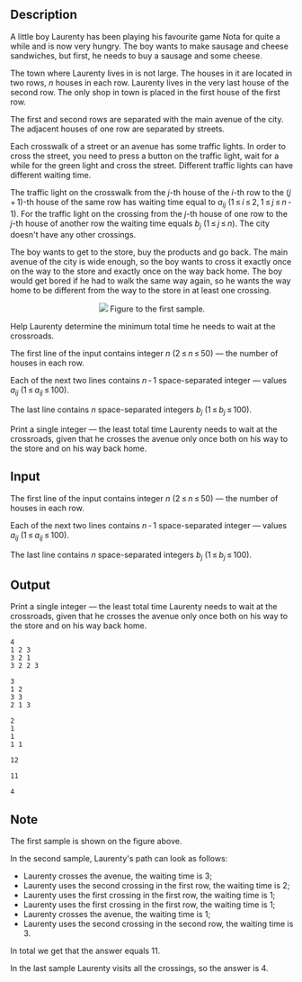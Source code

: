 ## Description

<div><p>A little boy Laurenty has been playing his favourite game <span class="tex-font-style-tt">Nota</span> for quite a while and is now very hungry. The boy wants to make sausage and cheese sandwiches, but first, he needs to buy a sausage and some cheese.</p><p>The town where Laurenty lives in is not large. The houses in it are located in two rows, <span class="tex-span"><i>n</i></span> houses in each row. Laurenty lives in the very last house of the second row. The only shop in town is placed in the first house of the first row.</p><p>The first and second rows are separated with the main avenue of the city. The adjacent houses of one row are separated by streets.</p><p>Each crosswalk of a street or an avenue has some traffic lights. In order to cross the street, you need to press a button on the traffic light, wait for a while for the green light and cross the street. Different traffic lights can have different waiting time.</p><p>The traffic light on the crosswalk from the <span class="tex-span"><i>j</i></span>-th house of the <span class="tex-span"><i>i</i></span>-th row to the <span class="tex-span">(<i>j</i> + 1)</span>-th house of the same row has waiting time equal to <span class="tex-span"><i>a</i><sub class="lower-index"><i>ij</i></sub></span> (<span class="tex-span">1 ≤ <i>i</i> ≤ 2, 1 ≤ <i>j</i> ≤ <i>n</i> - 1</span>). For the traffic light on the crossing from the <span class="tex-span"><i>j</i></span>-th house of one row to the <span class="tex-span"><i>j</i></span>-th house of another row the waiting time equals <span class="tex-span"><i>b</i><sub class="lower-index"><i>j</i></sub></span> (<span class="tex-span">1 ≤ <i>j</i> ≤ <i>n</i></span>). The city doesn't have any other crossings.</p><p>The boy wants to get to the store, buy the products and go back. The main avenue of the city is wide enough, so the boy wants to cross it <span class="tex-font-style-bf">exactly once</span> on the way to the store and <span class="tex-font-style-bf">exactly once</span> on the way back home. The boy would get bored if he had to walk the same way again, so he wants the way home to be different from the way to the store in at least one crossing.</p><center> <img class="tex-graphics" src="file://ZVjKDCLJ.png" style="max-width: 100.0%;max-height: 100.0%;">   <span class="tex-font-size-small">Figure to the first sample.</span> </center><p>Help Laurenty determine the minimum total time he needs to wait at the crossroads.</p></div><div class="input-specification"><p>The first line of the input contains integer <span class="tex-span"><i>n</i></span> (<span class="tex-span">2 ≤ <i>n</i> ≤ 50</span>) — the number of houses in each row. </p><p>Each of the next two lines contains <span class="tex-span"><i>n</i> - 1</span> space-separated integer — values <span class="tex-span"><i>a</i><sub class="lower-index"><i>ij</i></sub></span> (<span class="tex-span">1 ≤ <i>a</i><sub class="lower-index"><i>ij</i></sub> ≤ 100</span>). </p><p>The last line contains <span class="tex-span"><i>n</i></span> space-separated integers <span class="tex-span"><i>b</i><sub class="lower-index"><i>j</i></sub></span> (<span class="tex-span">1 ≤ <i>b</i><sub class="lower-index"><i>j</i></sub> ≤ 100</span>).</p></div><div class="output-specification"><p>Print a single integer — the least total time Laurenty needs to wait at the crossroads, given that he crosses the avenue only once both on his way to the store and on his way back home.</p></div>

## Input

<p>The first line of the input contains integer <span class="tex-span"><i>n</i></span> (<span class="tex-span">2 ≤ <i>n</i> ≤ 50</span>) — the number of houses in each row. </p><p>Each of the next two lines contains <span class="tex-span"><i>n</i> - 1</span> space-separated integer — values <span class="tex-span"><i>a</i><sub class="lower-index"><i>ij</i></sub></span> (<span class="tex-span">1 ≤ <i>a</i><sub class="lower-index"><i>ij</i></sub> ≤ 100</span>). </p><p>The last line contains <span class="tex-span"><i>n</i></span> space-separated integers <span class="tex-span"><i>b</i><sub class="lower-index"><i>j</i></sub></span> (<span class="tex-span">1 ≤ <i>b</i><sub class="lower-index"><i>j</i></sub> ≤ 100</span>).</p>

## Output

<p>Print a single integer — the least total time Laurenty needs to wait at the crossroads, given that he crosses the avenue only once both on his way to the store and on his way back home.</p>





```input1
4
1 2 3
3 2 1
3 2 2 3

```




```input2
3
1 2
3 3
2 1 3

```




```input3
2
1
1
1 1

```




```output1
12

```




```output2
11

```




```output3
4

```



## Note

<p>The first sample is shown on the figure above. </p><p>In the second sample, Laurenty's path can look as follows: </p><ul> <li> Laurenty crosses the avenue, the waiting time is <span class="tex-span">3</span>; </li><li> Laurenty uses the second crossing in the first row, the waiting time is <span class="tex-span">2</span>; </li><li> Laurenty uses the first crossing in the first row, the waiting time is <span class="tex-span">1</span>; </li><li> Laurenty uses the first crossing in the first row, the waiting time is <span class="tex-span">1</span>; </li><li> Laurenty crosses the avenue, the waiting time is <span class="tex-span">1</span>; </li><li> Laurenty uses the second crossing in the second row, the waiting time is <span class="tex-span">3</span>. </li></ul> In total we get that the answer equals <span class="tex-span">11</span>.<p>In the last sample Laurenty visits all the crossings, so the answer is <span class="tex-span">4</span>.</p>
